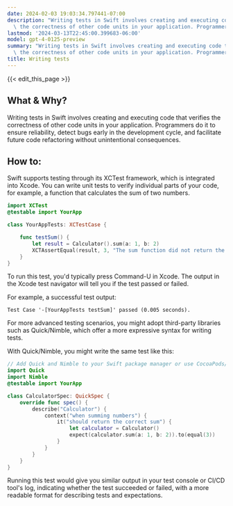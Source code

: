 ```yaml
---
date: 2024-02-03 19:03:34.797441-07:00
description: "Writing tests in Swift involves creating and executing code that verifies\
  \ the correctness of other code units in your application. Programmers do it to\u2026"
lastmod: '2024-03-13T22:45:00.399683-06:00'
model: gpt-4-0125-preview
summary: "Writing tests in Swift involves creating and executing code that verifies\
  \ the correctness of other code units in your application. Programmers do it to\u2026"
title: Writing tests
---
```


{{< edit_this_page >}}

## What & Why?
Writing tests in Swift involves creating and executing code that verifies the correctness of other code units in your application. Programmers do it to ensure reliability, detect bugs early in the development cycle, and facilitate future code refactoring without unintentional consequences.

## How to:
Swift supports testing through its XCTest framework, which is integrated into Xcode. You can write unit tests to verify individual parts of your code, for example, a function that calculates the sum of two numbers.

```swift
import XCTest
@testable import YourApp

class YourAppTests: XCTestCase {

    func testSum() {
        let result = Calculator().sum(a: 1, b: 2)
        XCTAssertEqual(result, 3, "The sum function did not return the expected value.")
    }
}
```

To run this test, you'd typically press Command-U in Xcode. The output in the Xcode test navigator will tell you if the test passed or failed. 

For example, a successful test output:
```
Test Case '-[YourAppTests testSum]' passed (0.005 seconds).
```

For more advanced testing scenarios, you might adopt third-party libraries such as Quick/Nimble, which offer a more expressive syntax for writing tests.

With Quick/Nimble, you might write the same test like this:

```swift
// Add Quick and Nimble to your Swift package manager or use CocoaPods/Carthage to install them
import Quick
import Nimble
@testable import YourApp

class CalculatorSpec: QuickSpec {
    override func spec() {
        describe("Calculator") {
            context("when summing numbers") {
                it("should return the correct sum") {
                    let calculator = Calculator()
                    expect(calculator.sum(a: 1, b: 2)).to(equal(3))
                }
            }
        }
    }
}
```

Running this test would give you similar output in your test console or CI/CD tool's log, indicating whether the test succeeded or failed, with a more readable format for describing tests and expectations.
